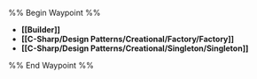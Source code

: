 %% Begin Waypoint %%
- **[[Builder]]**
- **[[C-Sharp/Design Patterns/Creational/Factory/Factory]]**
- **[[C-Sharp/Design Patterns/Creational/Singleton/Singleton]]**

%% End Waypoint %%
